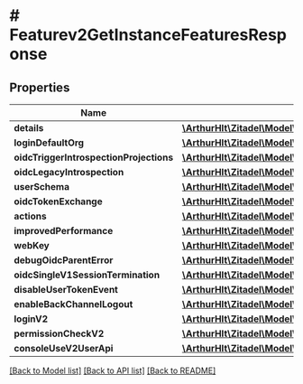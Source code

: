 # # Featurev2GetInstanceFeaturesResponse

## Properties

Name | Type | Description | Notes
------------ | ------------- | ------------- | -------------
**details** | [**\ArthurHlt\Zitadel\Model\Objectv2Details**](Objectv2Details.md) |  | [optional]
**loginDefaultOrg** | [**\ArthurHlt\Zitadel\Model\Featurev2FeatureFlag**](Featurev2FeatureFlag.md) |  | [optional]
**oidcTriggerIntrospectionProjections** | [**\ArthurHlt\Zitadel\Model\Featurev2FeatureFlag**](Featurev2FeatureFlag.md) |  | [optional]
**oidcLegacyIntrospection** | [**\ArthurHlt\Zitadel\Model\Featurev2FeatureFlag**](Featurev2FeatureFlag.md) |  | [optional]
**userSchema** | [**\ArthurHlt\Zitadel\Model\Featurev2FeatureFlag**](Featurev2FeatureFlag.md) |  | [optional]
**oidcTokenExchange** | [**\ArthurHlt\Zitadel\Model\Featurev2FeatureFlag**](Featurev2FeatureFlag.md) |  | [optional]
**actions** | [**\ArthurHlt\Zitadel\Model\Featurev2FeatureFlag**](Featurev2FeatureFlag.md) |  | [optional]
**improvedPerformance** | [**\ArthurHlt\Zitadel\Model\Featurev2ImprovedPerformanceFeatureFlag**](Featurev2ImprovedPerformanceFeatureFlag.md) |  | [optional]
**webKey** | [**\ArthurHlt\Zitadel\Model\Featurev2FeatureFlag**](Featurev2FeatureFlag.md) |  | [optional]
**debugOidcParentError** | [**\ArthurHlt\Zitadel\Model\Featurev2FeatureFlag**](Featurev2FeatureFlag.md) |  | [optional]
**oidcSingleV1SessionTermination** | [**\ArthurHlt\Zitadel\Model\Featurev2FeatureFlag**](Featurev2FeatureFlag.md) |  | [optional]
**disableUserTokenEvent** | [**\ArthurHlt\Zitadel\Model\Featurev2FeatureFlag**](Featurev2FeatureFlag.md) |  | [optional]
**enableBackChannelLogout** | [**\ArthurHlt\Zitadel\Model\Featurev2FeatureFlag**](Featurev2FeatureFlag.md) |  | [optional]
**loginV2** | [**\ArthurHlt\Zitadel\Model\V2LoginV2FeatureFlag**](V2LoginV2FeatureFlag.md) |  | [optional]
**permissionCheckV2** | [**\ArthurHlt\Zitadel\Model\Featurev2FeatureFlag**](Featurev2FeatureFlag.md) |  | [optional]
**consoleUseV2UserApi** | [**\ArthurHlt\Zitadel\Model\Featurev2FeatureFlag**](Featurev2FeatureFlag.md) |  | [optional]

[[Back to Model list]](../../README.md#models) [[Back to API list]](../../README.md#endpoints) [[Back to README]](../../README.md)
